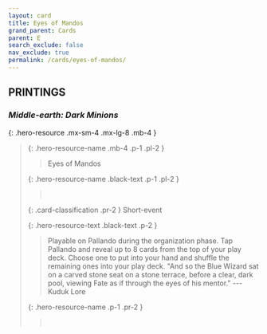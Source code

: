 ```yaml
---
layout: card
title: Eyes of Mandos
grand_parent: Cards
parent: E
search_exclude: false
nav_exclude: true
permalink: /cards/eyes-of-mandos/
---
```


## PRINTINGS


### _Middle-earth: Dark Minions_

{: .hero-resource .mx-sm-4 .mx-lg-8 .mb-4 }
> {: .hero-resource-name .mb-4 .p-1 .pl-2 }
> > <div class="card-mp"></div>
> > <div class="card-name">Eyes of Mandos</div>
>
> {: .hero-resource-name .black-text .p-1 .pl-2 }
> > &nbsp;
>
> {: .card-classification .pr-2 }
> Short-event
>
> {: .hero-resource-text .black-text .p-2 }
> > Playable on Pallando during the organization phase. Tap Pallando and reveal up to 8 cards from the top of your play deck. Choose one to put into your hand and shuffle the remaining ones into your play deck.   "And so the Blue Wizard sat on a carved stone seat on a stone terrace, before a clear, dark pool, viewing Fate as if through the eyes of his mentor." ---Kuduk Lore  
> 
> {: .hero-resource-name .p-1 .pr-2 }
> > <div class="card-shield"></div>
> > <div class="card-corruption">&nbsp;</div>
